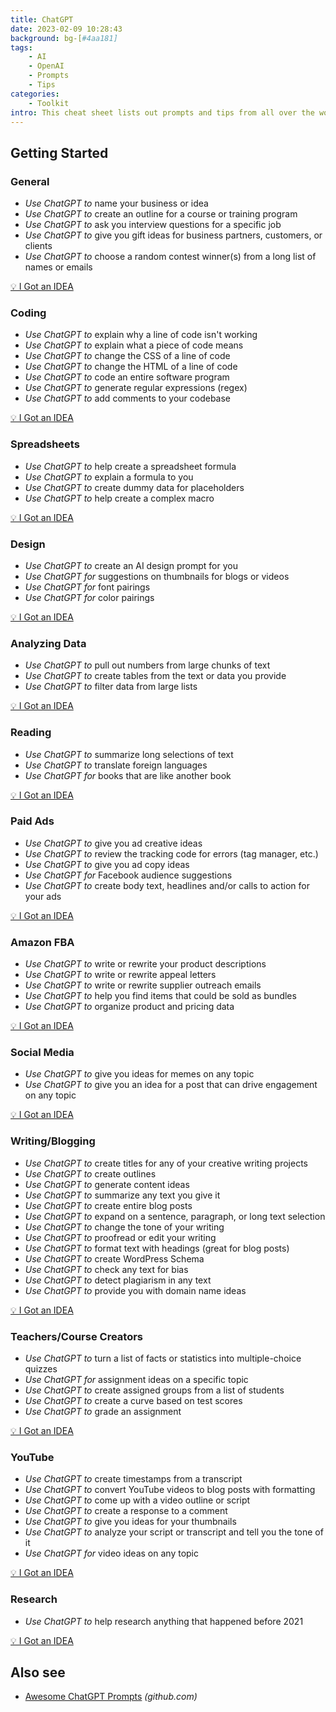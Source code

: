 ```yaml
---
title: ChatGPT
date: 2023-02-09 10:28:43
background: bg-[#4aa181]
tags:
    - AI
    - OpenAI
    - Prompts
    - Tips
categories:
    - Toolkit
intro: This cheat sheet lists out prompts and tips from all over the world on how to use ChatGPT effectively
---
```


Getting Started
---------------



### General
- _Use ChatGPT to_ name your business or idea
- _Use ChatGPT to_ create an outline for a course or training program
- _Use ChatGPT to_ ask you interview questions for a specific job
- _Use ChatGPT to_ give you gift ideas for business partners, customers, or clients
- _Use ChatGPT to_ choose a random contest winner(s) from a long list of names or emails

[💡 I Got an IDEA](https://github.com/Fechin/reference/blob/main/source/_posts/chatgpt.md)




### Coding
- _Use ChatGPT to_ explain why a line of code isn't working
- _Use ChatGPT to_ explain what a piece of code means
- _Use ChatGPT to_ change the CSS of a line of code
- _Use ChatGPT to_ change the HTML of a line of code
- _Use ChatGPT to_ code an entire software program
- _Use ChatGPT to_ generate regular expressions (regex)
- _Use ChatGPT to_ add comments to your codebase

[💡 I Got an IDEA](https://github.com/Fechin/reference/blob/main/source/_posts/chatgpt.md)





### Spreadsheets
- _Use ChatGPT to_ help create a spreadsheet formula
- _Use ChatGPT to_ explain a formula to you
- _Use ChatGPT to_ create dummy data for placeholders
- _Use ChatGPT to_ help create a complex macro

[💡 I Got an IDEA](https://github.com/Fechin/reference/blob/main/source/_posts/chatgpt.md)





### Design
- _Use ChatGPT to_ create an AI design prompt for you
- _Use ChatGPT for_ suggestions on thumbnails for blogs or videos
- _Use ChatGPT for_ font pairings
- _Use ChatGPT for_ color pairings
 
[💡 I Got an IDEA](https://github.com/Fechin/reference/blob/main/source/_posts/chatgpt.md)



### Analyzing Data
- _Use ChatGPT to_ pull out numbers from large chunks of text
- _Use ChatGPT to_ create tables from the text or data you provide
- _Use ChatGPT to_ filter data from large lists

[💡 I Got an IDEA](https://github.com/Fechin/reference/blob/main/source/_posts/chatgpt.md)




### Reading
- _Use ChatGPT to_ summarize long selections of text
- _Use ChatGPT to_ translate foreign languages
- _Use ChatGPT for_ books that are like another book

[💡 I Got an IDEA](https://github.com/Fechin/reference/blob/main/source/_posts/chatgpt.md)



### Paid Ads
- _Use ChatGPT to_ give you ad creative ideas
- _Use ChatGPT to_ review the tracking code for errors (tag manager, etc.)
- _Use ChatGPT to_ give you ad copy ideas
- _Use ChatGPT for_ Facebook audience suggestions
- _Use ChatGPT to_ create body text, headlines and/or calls to action for your ads

[💡 I Got an IDEA](https://github.com/Fechin/reference/blob/main/source/_posts/chatgpt.md)




### Amazon FBA
- _Use ChatGPT to_ write or rewrite your product descriptions
- _Use ChatGPT to_ write or rewrite appeal letters
- _Use ChatGPT to_ write or rewrite supplier outreach emails
- _Use ChatGPT to_ help you find items that could be sold as bundles
- _Use ChatGPT to_ organize product and pricing data

[💡 I Got an IDEA](https://github.com/Fechin/reference/blob/main/source/_posts/chatgpt.md)





### Social Media
- _Use ChatGPT to_ give you ideas for memes on any topic
- _Use ChatGPT to_ give you an idea for a post that can drive engagement on any topic

[💡 I Got an IDEA](https://github.com/Fechin/reference/blob/main/source/_posts/chatgpt.md)




### Writing/Blogging
- _Use ChatGPT to_ create titles for any of your creative writing projects
- _Use ChatGPT to_ create outlines
- _Use ChatGPT to_ generate content ideas
- _Use ChatGPT to_ summarize any text you give it
- _Use ChatGPT to_ create entire blog posts
- _Use ChatGPT to_ expand on a sentence, paragraph, or long text selection
- _Use ChatGPT to_ change the tone of your writing
- _Use ChatGPT to_ proofread or edit your writing
- _Use ChatGPT to_ format text with headings (great for blog posts)
- _Use ChatGPT to_ create WordPress Schema
- _Use ChatGPT to_ check any text for bias
- _Use ChatGPT to_ detect plagiarism in any text
- _Use ChatGPT to_ provide you with domain name ideas

[💡 I Got an IDEA](https://github.com/Fechin/reference/blob/main/source/_posts/chatgpt.md)



### Teachers/Course Creators
- _Use ChatGPT to_ turn a list of facts or statistics into multiple-choice quizzes
- _Use ChatGPT for_ assignment ideas on a specific topic
- _Use ChatGPT to_ create assigned groups from a list of students
- _Use ChatGPT to_ create a curve based on test scores
- _Use ChatGPT to_ grade an assignment

[💡 I Got an IDEA](https://github.com/Fechin/reference/blob/main/source/_posts/chatgpt.md)





### YouTube
- _Use ChatGPT to_ create timestamps from a transcript
- _Use ChatGPT to_ convert YouTube videos to blog posts with formatting
- _Use ChatGPT to_ come up with a video outline or script
- _Use ChatGPT to_ create a response to a comment
- _Use ChatGPT to_ give you ideas for your thumbnails
- _Use ChatGPT to_ analyze your script or transcript and tell you the tone of it
- _Use ChatGPT for_ video ideas on any topic

[💡 I Got an IDEA](https://github.com/Fechin/reference/blob/main/source/_posts/chatgpt.md)




### Research
- _Use ChatGPT to_ help research anything that happened before 2021

[💡 I Got an IDEA](https://github.com/Fechin/reference/blob/main/source/_posts/chatgpt.md)







Also see
--------

- [Awesome ChatGPT Prompts](https://github.com/f/awesome-chatgpt-prompts) _(github.com)_